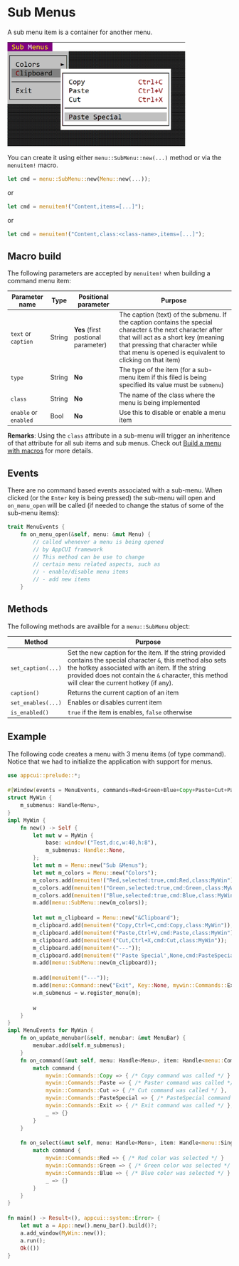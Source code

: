 # Sub Menus 

 A sub menu item is a container for another menu. 
 
 <img src="img/submenus.png" width=400/>
 
 You can create it using either `menu::SubMenu::new(...)` method or via the `menuitem!` macro.

 ```rs
 let cmd = menu::SubMenu::new(Menu::new(...));
 ```
 or
 ```rs
 let cmd = menuitem!("Content,items=[...]");
 ```
 or
 ```rs
 let cmd = menuitem!("Content,class:<class-name>,items=[...]");
 ```

## Macro build

The following parameters are accepted by `menuitem!` when building a command menu item:

| Parameter name        | Type   | Positional parameter                | Purpose                                                                                                                                                                                                                                            |
| --------------------- | ------ | ----------------------------------- | -------------------------------------------------------------------------------------------------------------------------------------------------------------------------------------------------------------------------------------------------- |
| `text` or `caption`   | String | **Yes** (first postional parameter) | The caption (text) of the submenu. If the caption contains the special character `&` the next character after that will act as a short key (meaning that pressing that character while that menu is opened is equivalent to clicking on that item) |
| `type`                | String | **No**                              | The type of the item (for a sub-menu item if this filed is being specified its value must be `submenu`)                                                                                                                                            |
| `class`               | String | **No**                              | The name of the class where the menu is being implemented                                                                                                                                                                                          |
| `enable` or `enabled` | Bool   | **No**                              | Use this to disable or enable a menu item                                                                                                                                                                                                          |

**Remarks**: Using the `class` attribute in a sub-menu will trigger an inheritence of that attribute for all sub items and sub menus. Check out [Build a menu with macros](macro_builder.md) for more details.


## Events

There are no command based events associated with a sub-menu. When clicked (or the `Enter` key is being pressed) the sub-menu will open and `on_menu_open` will be called (if needed to change the status of some of the sub-menu items):

```rs
trait MenuEvents {
    fn on_menu_open(&self, menu: &mut Menu) {
        // called whenever a menu is being opened
        // by AppCUI framework
        // This method can be use to change 
        // certain menu related aspects, such as
        // - enable/disable menu items
        // - add new items
    }
```

## Methods

The following methods are availble for a `menu::SubMenu` object:

| Method             | Purpose                                                                                                                                                                                                                                                               |
| ------------------ | --------------------------------------------------------------------------------------------------------------------------------------------------------------------------------------------------------------------------------------------------------------------- |
| `set_caption(...)` | Set the new caption for the item. If the string provided contains the special character `&`, this method also sets the hotkey associated with an item. If the string provided does not contain the `&` character, this method will clear the current hotkey (if any). |
| `caption()`        | Returns the current caption of an item                                                                                                                                                                                                                                |
| `set_enables(...)` | Enables or disables current item                                                                                                                                                                                                                                      |
| `is_enabled()`     | `true` if the item is enables, `false` otherwise                                                                                                                                                                                                                      |

## Example

The following code creates a menu with 3 menu items (of type command). Notice that we had to initialize the application with support for menus.

```rs
use appcui::prelude::*;

#[Window(events = MenuEvents, commands=Red+Green+Blue+Copy+Paste+Cut+PasteSpecial+Exit)]
struct MyWin {
    m_submenus: Handle<Menu>,
}
impl MyWin {
    fn new() -> Self {
        let mut w = MyWin {
            base: window!("Test,d:c,w:40,h:8"),
            m_submenus: Handle::None,
        };
        let mut m = Menu::new("Sub &Menus");
        let mut m_colors = Menu::new("Colors");
        m_colors.add(menuitem!("Red,selected:true,cmd:Red,class:MyWin"));
        m_colors.add(menuitem!("Green,selected:true,cmd:Green,class:MyWin"));
        m_colors.add(menuitem!("Blue,selected:true,cmd:Blue,class:MyWin"));
        m.add(menu::SubMenu::new(m_colors));

        let mut m_clipboard = Menu::new("&Clipboard");
        m_clipboard.add(menuitem!("Copy,Ctrl+C,cmd:Copy,class:MyWin"));
        m_clipboard.add(menuitem!("Paste,Ctrl+V,cmd:Paste,class:MyWin"));
        m_clipboard.add(menuitem!("Cut,Ctrl+X,cmd:Cut,class:MyWin"));
        m_clipboard.add(menuitem!("---"));
        m_clipboard.add(menuitem!("'Paste Special',None,cmd:PasteSpecial,class:MyWin"));
        m.add(menu::SubMenu::new(m_clipboard));

        m.add(menuitem!("---"));
        m.add(menu::Command::new("Exit", Key::None, mywin::Commands::Exit));
        w.m_submenus = w.register_menu(m);

        w
    }
}
impl MenuEvents for MyWin {
    fn on_update_menubar(&self, menubar: &mut MenuBar) {
        menubar.add(self.m_submenus);
    }
    fn on_command(&mut self, menu: Handle<Menu>, item: Handle<menu::Command>, command: mywin::Commands) {
        match command {
            mywin::Commands::Copy => { /* Copy command was called */ }
            mywin::Commands::Paste => { /* Paster command was called */ },
            mywin::Commands::Cut => { /* Cut command was called */ },
            mywin::Commands::PasteSpecial => { /* PasteSpecial command was called */ },
            mywin::Commands::Exit => { /* Exit command was called */ },
            _ => {}
        }
    }

    fn on_select(&mut self, menu: Handle<Menu>, item: Handle<menu::SingleChoice>, command: mywin::Commands) {
        match command {
            mywin::Commands::Red => { /* Red color was selected */ }
            mywin::Commands::Green => { /* Green color was selected */ }
            mywin::Commands::Blue => { /* Blue color was selected */ }
            _ => {}
        }
    }
}

fn main() -> Result<(), appcui::system::Error> {
    let mut a = App::new().menu_bar().build()?;
    a.add_window(MyWin::new());
    a.run();
    Ok(())
}
```